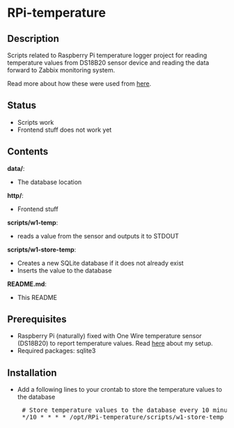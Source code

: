 # RPi-temperature

## Description

Scripts related to Raspberry Pi temperature logger project for reading temperature values from DS18B20 sensor device and reading the data forward to Zabbix monitoring system.

Read more about how these were used from [here](http://humbletux.blogspot.com/2012/12/yet-another-raspberry-pi-temperature.html).

## Status

- Scripts work
- Frontend stuff does not work yet

## Contents

__data/__:
  - The database location

__http/__:
  - Frontend stuff

__scripts/w1-temp__:
  - reads a value from the sensor and outputs it to STDOUT

__scripts/w1-store-temp__:
  - Creates a new SQLite database if it does not already exist
  - Inserts the value to the database

__README.md__:
  - This README

## Prerequisites

- Raspberry Pi (naturally) fixed with One Wire temperature sensor (DS18B20) to report temperature values. Read [here](http://humbletux.blogspot.com/2012/12/yet-another-raspberry-pi-temperature.html) about my setup.
- Required packages: sqlite3

## Installation

- Add a following lines to your crontab to store the temperature values to the database
<pre>
    # Store temperature values to the database every 10 minutes
    */10 * * * * /opt/RPi-temperature/scripts/w1-store-temp
</pre>

